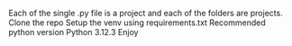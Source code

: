 Each of the single .py file is a project and each of the folders are projects.
Clone the repo Setup the venv using requirements.txt
Recommended python version Python 3.12.3
Enjoy
